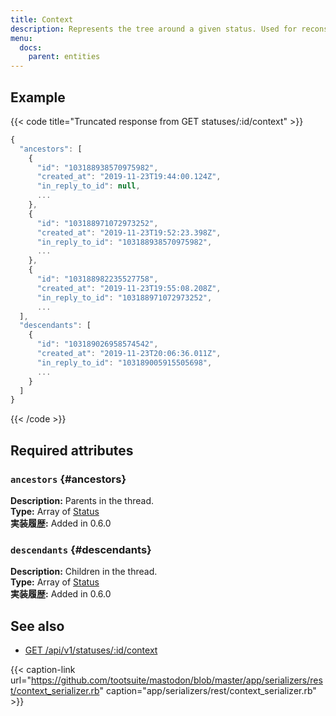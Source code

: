 ```yaml
---
title: Context
description: Represents the tree around a given status. Used for reconstructing threads of statuses.
menu:
  docs:
    parent: entities
---
```


## Example

{{< code title="Truncated response from GET statuses/:id/context" >}}
```javascript
{
  "ancestors": [
    {
      "id": "103188938570975982",
      "created_at": "2019-11-23T19:44:00.124Z",
      "in_reply_to_id": null,
      ...
    },
    {
      "id": "103188971072973252",
      "created_at": "2019-11-23T19:52:23.398Z",
      "in_reply_to_id": "103188938570975982",
      ...
    },
    {
      "id": "103188982235527758",
      "created_at": "2019-11-23T19:55:08.208Z",
      "in_reply_to_id": "103188971072973252",
      ...
  ],
  "descendants": [
    {
      "id": "103189026958574542",
      "created_at": "2019-11-23T20:06:36.011Z",
      "in_reply_to_id": "103189005915505698",
      ...
    }
  ]
}
```
{{< /code >}}

## Required attributes

### `ancestors` {#ancestors}

**Description:** Parents in the thread.\
**Type:** Array of [Status](status.md)\
**実装履歴:** Added in 0.6.0

### `descendants` {#descendants}

**Description:** Children in the thread.\
**Type:** Array of [Status](status.md)\
**実装履歴:** Added in 0.6.0

## See also

* [GET /api/v1/statuses/:id/context](../methods/statuses/#parent-and-child-statuses)

{{< caption-link url="https://github.com/tootsuite/mastodon/blob/master/app/serializers/rest/context_serializer.rb" caption="app/serializers/rest/context\_serializer.rb" >}}





